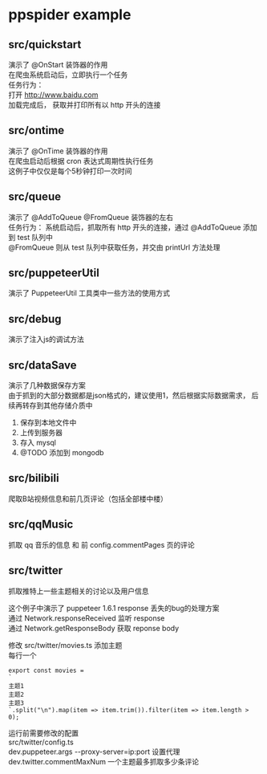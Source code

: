 # ppspider example

## src/quickstart
演示了 @OnStart 装饰器的作用  
在爬虫系统启动后，立即执行一个任务  
任务行为：  
打开 http://www.baidu.com  
加载完成后， 获取并打印所有以 http 开头的连接  

## src/ontime
演示了 @OnTime 装饰器的作用  
在爬虫启动后根据 cron 表达式周期性执行任务  
这例子中仅仅是每个5秒钟打印一次时间  

## src/queue
演示了 @AddToQueue @FromQueue 装饰器的左右  
任务行为： 
系统启动后，抓取所有 http 开头的连接，通过 @AddToQueue 添加到 test 队列中  
@FromQueue 则从 test 队列中获取任务，并交由 printUrl 方法处理    

## src/puppeteerUtil
演示了 PuppeteerUtil 工具类中一些方法的使用方式  

## src/debug  
演示了注入js的调试方法  

## src/dataSave
演示了几种数据保存方案  
由于抓到的大部分数据都是json格式的，建议使用1，然后根据实际数据需求，
后续再转存到其他存储介质中  
1. 保存到本地文件中  
2. 上传到服务器  
3. 存入 mysql  
4. @TODO 添加到 mongodb     

## src/bilibili  
爬取B站视频信息和前几页评论（包括全部楼中楼）  

## src/qqMusic
抓取 qq 音乐的信息 和 前 config.commentPages 页的评论  

## src/twitter
抓取推特上一些主题相关的讨论以及用户信息    

这个例子中演示了 puppeteer 1.6.1 response 丢失的bug的处理方案  
通过 Network.responseReceived 监听 response  
通过 Network.getResponseBody 获取 reponse body  

修改 src/twitter/movies.ts 添加主题  
每行一个  
```
export const movies =
`
主题1
主题2
主题3
`.split("\n").map(item => item.trim()).filter(item => item.length > 0);
```
运行前需要修改的配置  
src/twitter/config.ts   
dev.puppeteer.args --proxy-server=ip:port 设置代理  
dev.twitter.commentMaxNum 一个主题最多抓取多少条评论  


